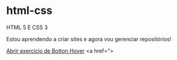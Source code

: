 # html-css
 HTML 5 E CSS 3 

Estou aprendendo a criar sites e agora vou gerenciar repositórios!

<a href="https://alexandrade-git.github.io/html-css/desafios/Bot%C3%A3o%20com%20Hover%20Personalizado/index.html">Abrir exercício de Botton Hover</a>
<a href=">